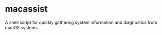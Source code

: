 # macassist
A shell script for quickly gathering system information and diagnostics from macOS systems.
